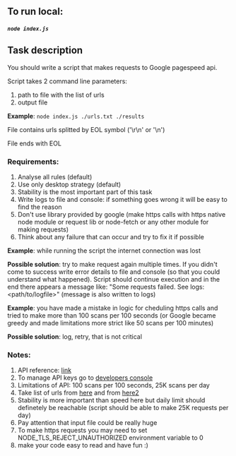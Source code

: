 ## To run local:

##### `node index.js`

## Task description

You should write a script that makes requests to Google pagespeed api.

Script takes 2 command line parameters:

1. path to file with the list of urls
2. output file

**Example**: `node index.js ./urls.txt ./results`


File contains urls splitted by EOL symbol ('\r\n' or '\n')

File ends with EOL


### Requirements:

1. Analyse all rules (default)
1. Use only desktop strategy (default)
1. Stability is the most important part of this task
1. Write logs to file and console: if something goes wrong it will be easy to find the reason
1. Don't use library provided by google (make https calls with https native node module or request lib or node-fetch or any other module for making requests)
1. Think about any failure that can occur and try to fix it if possible

**Example**: while running the script the internet connection was lost

**Possible solution**: try to make request again multiple times. If you didn't come to success write error details to file and console (so that you could understand what happened). Script should continue execution and in the end there appears a message like: "Some requests failed. See logs: <path/to/logfile>" (message is also written to logs)


**Example**: you have made a mistake in logic for cheduling https calls and tried to make more than 100 scans per 100 seconds (or Google became greedy and made limitations more strict like 50 scans per 100 minutes)

**Possible solution**: log, retry, that is not critical

### Notes:

1. API reference: [link](https://developers.google.com/speed/docs/insights/v4/reference)
1. To manage API keys go to [developers console](https://console.developers.google.com/apis/credentials)
1. Limitations of API: 100 scans per 100 seconds, 25K scans per day
1. Take list of urls from [here](http://www.biglistofwebsites.com/) and from [here2](https://www.dropbox.com/s/hlb9mii2de1inmi/URL-list-for-testing.csv?dl=0)
1. Stability is more important than speed here but daily limit should definetely be reachable (script should be able to make 25K requests per day)
1. Pay attention that input file could be really huge
1. To make https requests you may need to set NODE_TLS_REJECT_UNAUTHORIZED environment variable to 0
1. make your code easy to read and have fun :)